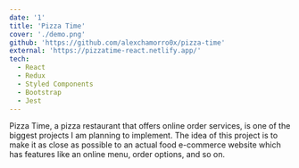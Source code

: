```yaml
---
date: '1'
title: 'Pizza Time'
cover: './demo.png'
github: 'https://github.com/alexchamorro0x/pizza-time'
external: 'https://pizzatime-react.netlify.app/'
tech:
  - React
  - Redux
  - Styled Components
  - Bootstrap
  - Jest
---
```


Pizza Time, a pizza restaurant that offers online order services, is one of the biggest projects I am planning to implement. The idea of this project is to make it as close as possible to an actual food e-commerce website which has features like an online menu, order options, and so on.